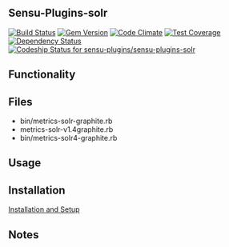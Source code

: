 ## Sensu-Plugins-solr

[![Build Status](https://travis-ci.org/sensu-plugins/sensu-plugins-solr.svg?branch=master)](https://travis-ci.org/sensu-plugins/sensu-plugins-solr)
[![Gem Version](https://badge.fury.io/rb/sensu-plugins-solr.svg)](http://badge.fury.io/rb/sensu-plugins-solr)
[![Code Climate](https://codeclimate.com/github/sensu-plugins/sensu-plugins-solr/badges/gpa.svg)](https://codeclimate.com/github/sensu-plugins/sensu-plugins-solr)
[![Test Coverage](https://codeclimate.com/github/sensu-plugins/sensu-plugins-solr/badges/coverage.svg)](https://codeclimate.com/github/sensu-plugins/sensu-plugins-solr)
[![Dependency Status](https://gemnasium.com/sensu-plugins/sensu-plugins-solr.svg)](https://gemnasium.com/sensu-plugins/sensu-plugins-solr)
[ ![Codeship Status for sensu-plugins/sensu-plugins-solr](https://codeship.com/projects/b42f3150-dc04-0132-8e5a-1e3fe125131b/status?branch=master)](https://codeship.com/projects/79861)

## Functionality

## Files
 * bin/metrics-solr-graphite.rb
 * metrics-solr-v1.4graphite.rb
 * bin/metrics-solr4-graphite.rb

## Usage

## Installation

[Installation and Setup](https://github.com/sensu-plugins/documentation/blob/master/user_docs/installation_instructions.md)

## Notes
